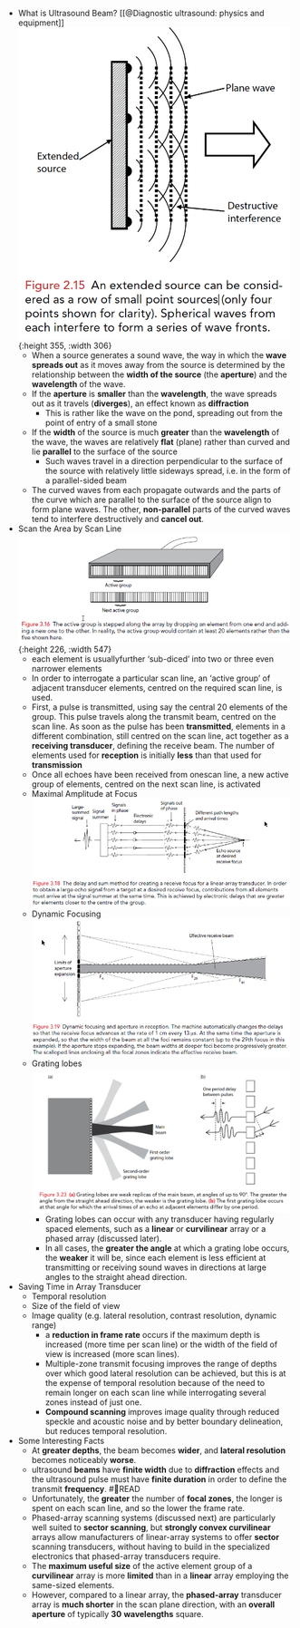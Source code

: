 - What is Ultrasound Beam?
  [[@Diagnostic ultrasound: physics and equipment]]
  ![](/../assets/beamforming.png){:height 355, :width 306}
	- When a source generates a sound wave, the way in which the **wave spreads out** as it moves away from the source is determined by the relationship between the **width of the source** (the **aperture**) and the **wavelength** of the wave.
	- If the **aperture** is **smaller** than the **wavelength**, the wave spreads out as it travels (**diverges**), an effect known as **diffraction**
		- This is rather like the wave on the pond, spreading out from the point of entry of a small stone
	- If the **width** of the source is much **greater** than the **wavelength** of the wave, the waves are relatively **flat** (plane) rather than curved and lie **parallel** to the surface of the source
		- Such waves travel in a direction perpendicular to the surface of the source with relatively little sideways spread, i.e. in the form of a parallel-sided beam
	- The curved waves from each propagate outwards and the parts of the curve which are parallel to the surface of the source align to form plane waves. The other, **non-parallel** parts of the curved waves tend to interfere destructively and **cancel out**.
- Scan the Area by Scan Line
  ![](/../assets/active_group.png){:height 226, :width 547}
	- each element is usuallyfurther ‘sub-diced’ into two or three even narrower elements
	- In order to interrogate a particular scan line, an ‘active group’ of adjacent transducer elements, centred on the required scan line, is used.
	- First, a pulse is transmitted, using say the central 20 elements of the group. This pulse travels along the transmit beam, centred on the scan line. As soon as the pulse has been **transmitted**, elements in a different combination, still centred on the scan line, act together as a **receiving transducer**, defining the receive beam. The number of elements used for **reception** is initially **less** than that used for **transmission**
	- Once all echoes have been received from onescan line, a new active group of elements, centred on the next scan line, is activated
	- Maximal Amplitude at Focus
	  ![](/../assets/focus_max_amplitude.png)
	- Dynamic Focusing
	  ![](/../assets/dynamic_focus.png)
	- Grating lobes
	  ![](/../assets/grating_lobe.png)
		- Grating lobes can occur with any transducer having regularly spaced elements, such as a **linear** or **curvilinear** array or a phased array (discussed later).
		- In all cases, the **greater the angle** at which a grating lobe occurs, the **weaker** it will be, since each element is less efficient at transmitting or receiving sound waves in directions at large angles to the straight ahead direction.
- Saving Time in Array Transducer
	- Temporal resolution
	- Size of the field of view
	- Image quality (e.g. lateral resolution, contrast resolution, dynamic range)
		- a **reduction in frame rate** occurs if the maximum depth is increased (more time per scan line) or the width of the field of view is increased (more scan lines).
		- Multiple-zone transmit focusing improves the range of depths over which good lateral resolution can be achieved, but this is at the expense of temporal resolution because of the need to remain longer on each scan line while interrogating several zones instead of just one.
		- **Compound scanning** improves image quality through reduced speckle and acoustic noise and by better boundary delineation, but reduces temporal resolution.
- Some Interesting Facts
	- At **greater depths**, the beam becomes **wider**, and **lateral resolution** becomes noticeably **worse**.
	- ultrasound **beams** have **finite width** due to **diffraction** effects and the ultrasound pulse must have **finite duration** in order to define the transmit **frequency**. #📑READ
	- Unfortunately, the **greater** the number of **focal zones**, the longer is spent on each scan line, and so the lower the frame rate.
	- Phased-array scanning systems (discussed next) are particularly well suited to **sector scanning**, but **strongly convex curvilinear** arrays allow manufacturers of linear-array systems to offer **sector** scanning transducers, without having to build in the specialized electronics that phased-array transducers require.
	- The **maximum useful size** of the active element group of a **curvilinear** array is more **limited** than in a **linear** array employing the same-sized elements.
	- However, compared to a linear array, the **phased-array** transducer array is **much shorter** in the scan plane direction, with an **overall aperture** of typically **30** **wavelengths** square.